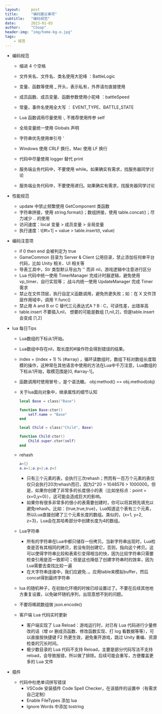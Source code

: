 ```yaml
---
layout:     post
title:      "编码建议事项"
subtitle:   "编码规范"
date:       2023-01-03
author:     "CSoap"
header-img: "img/home-bg-o.jpg"
tags:
    - 规范
---
```

- 编码规范
    - 缩进 4 个空格
    - 文件夹名、文件名、类名使用大驼峰 ：BattleLogic
    - 变量、函数等使用 _ 开头，表示私有，外界请勿直接使用
    - 成员函数、成员变量、函数参数使用小驼峰 ：battleSpeed
    - 常量，事件名使用全大写 ： EVENT_TYPE、BATTLE_STATE
    - Lua 函数调用尽量使用 :, 不推荐使用传参 self
    - 全局变量统一使用 Globals 声明
    - 字符串优先使用单引号 '
    - Windows 使用 CRLF 换行，Mac 使用 LF 换行

    - 代码中尽量使用 logger 替代 print
    - 服务端业务代码中，不要使用 while。如果确实有需求，找服务器同学讨论
    - 服务端业务代码中，不要使用递归。如果确实有需求，找服务器同学讨论
- 性能规范
    - update 中禁止频繁使用 GetComponent 类函数
    - 字符串拼接，使用 string.format()；数组拼接，使用 table.concat()；尽力减少 .. 的使用
    - 访问速度：local 变量 > 成员变量 > 全局变量
    - 执行速度：t[#t+1] = value > table.insert(t, value)
- 编码注意项
    - if 0 then end 会被判定为 true
    - GameCommon 目录为 Server & Client 公用目录，禁止添加任何单平台代码，比如 Unity 相关、UI 相关等
    - 导表工具中，Str 类型默认导出为 '' 而非 nil，游戏逻辑中注意进行区分
    - Lua 代码中统一使用 TimerManager 完成计时器逻辑，避免使用 vp_timer、自行实现等； 战斗内统一使用 UpdateManager 完成 Timer 需求
    - 禁止在文件顶层，执行自定义函数调用，避免热更失败；如：在 X 文件顶层作用域中，调用 Y.func()
    - 禁止用 A and B or C 替代三元表达式A ? B : C，可读性差，出错率高
    - table.insert 不要插入nil， 想要的可能是数组 [1,nil,2]，但是table.insert 会变成 [1,2]

- lua 每日Tips
    - Lua数组的下标从1开始。
    - Lua数组中存在nil，取长度的#操作符会得到错误的结果。
    - index = (index + 1) % (#array) ，循环读数组时，数组下标对数组长度取模的操作，这种常在其他语言中使用的方法在Lua中千万注意，Lua数组的下标从1开始，取模范围是[0, #array-1]。
    - 函数调用时使用冒号:，是个语法糖。  obj:method() == obj.method(obj)
    - 关于lua面向对象中，继承属性的细节认知

        ``` lua
        local Base = class("Base")

        function Base:ctor()
            self.name = "Base"
        end

        local Child = class("Child", Base)

        function Child:ctor()
            Child.super.ctor(self)
        end
        ```
    - rehash
        ``` lua
        a={}
        a.x=1;a.y=2;a.z=3
        ```
        - 只有三个元素的表，会执行三次rehash；然而有一百万个元素的表仅仅只会执行20次rehash而已，因为2^20 = 1048576 > 1000000。但是，如果你创建了非常多的长度很小的表（比如坐标点：point = {x=0,y=0}），这可能会造成巨大的影响。
        - 如果你有很多非常多的很小的表需要创建时，你可以将其预先填充以避免rehash。比如：{true,true,true}，Lua知道这个表有三个元素，所以Lua直接创建了三个元素长度的数组。类似的，{x=1, y=2, z=3}，Lua会在其哈希部分中创建长度为4的数组。
    - Lua字符串
        - 所有的字符串在Lua中都只储存一份拷贝。当新字符串出现时，Lua检查是否有其相同的拷贝，若没有则创建它，否则，指向这个拷贝。这可以使得字符串比较和表索引变得相当的快，因为比较字符串只需要检查引用是否一致即可；但是这也降低了创建字符串时的效率，因为Lua需要去查找比较一遍
        - 在大字符串连接中，我们应避免..。应用table来模拟buffer，然后concat得到最终字符串
    - lua 的随机种子，在初始化环境的时候已经设置过了。不要在后续其他地方重复设置，以免破坏随机序列，出现意想不到的问题。
    - 不要将稀疏数组做 json.encode()
    - 客户端 Lua 代码实时更新
        - 客户端实现了 Lua Reload：游戏运行时，对已有 Lua 代码进行少量修改的话（增 or 删成员函数、修改函数实现、打 log 看数据等等），可以直接按快捷键 F2 热更生效，避免重开游戏，跳过 Unity 重编、资源检查的冗长时间。
        - 极少数目录的 Lua 代码不支持 Reload，主要是部分代码写法不支持 reload，会导致报错，所以做了排除。后续可能会重写，方便覆盖更多的 Lua 文件
- 插件
    - 代码中杜绝单词拼写错误
        - VSCode 安装插件 Code Spell Checker，在该插件的设置中（有需求自己定制）
        - Enable FileTypes 添加 lua
        - Ignore Words 中添加 tostring